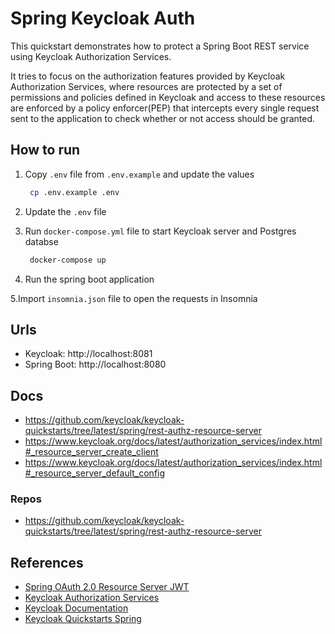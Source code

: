# Spring Keycloak Auth

This quickstart demonstrates how to protect a Spring Boot REST service using Keycloak Authorization Services.

It tries to focus on the authorization features provided by Keycloak Authorization Services, where resources are
protected by a set of permissions and policies defined in Keycloak and access to these resources are enforced by a
policy enforcer(PEP) that intercepts every single request sent to the application to check whether or not access should
be granted.

## How to run

1. Copy `.env` file from `.env.example` and update the values

    ```bash
     cp .env.example .env
    ```

2. Update the `.env` file

3. Run `docker-compose.yml` file to start Keycloak server and Postgres databse

      ```bash
       docker-compose up
      ```

4. Run the spring boot application

5.Import `insomnia.json` file to open the requests in Insomnia

## Urls

- Keycloak: http://localhost:8081
- Spring Boot: http://localhost:8080

## Docs

- https://github.com/keycloak/keycloak-quickstarts/tree/latest/spring/rest-authz-resource-server
- https://www.keycloak.org/docs/latest/authorization_services/index.html#_resource_server_create_client
- https://www.keycloak.org/docs/latest/authorization_services/index.html#_resource_server_default_config

### Repos

- https://github.com/keycloak/keycloak-quickstarts/tree/latest/spring/rest-authz-resource-server

## References

- [Spring OAuth 2.0 Resource Server JWT](https://docs.spring.io/spring-security/reference/servlet/oauth2/resource-server/jwt.html)
- [Keycloak Authorization Services](https://www.keycloak.org/docs/latest/authorization_services/)
- [Keycloak Documentation](https://www.keycloak.org/documentation)
- [Keycloak Quickstarts Spring](https://github.com/keycloak/keycloak-quickstarts/blob/latest/spring/rest-authz-resource-server/README.md)
